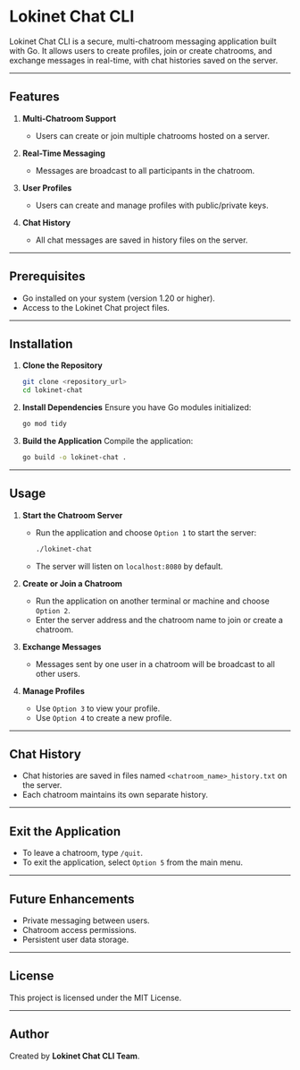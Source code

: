 
# Lokinet Chat CLI

Lokinet Chat CLI is a secure, multi-chatroom messaging application built with Go. It allows users to create profiles, join or create chatrooms, and exchange messages in real-time, with chat histories saved on the server.

---

## Features

1. **Multi-Chatroom Support**
   - Users can create or join multiple chatrooms hosted on a server.

2. **Real-Time Messaging**
   - Messages are broadcast to all participants in the chatroom.

3. **User Profiles**
   - Users can create and manage profiles with public/private keys.

4. **Chat History**
   - All chat messages are saved in history files on the server.

---

## Prerequisites

- Go installed on your system (version 1.20 or higher).
- Access to the Lokinet Chat project files.

---

## Installation

1. **Clone the Repository**
   ```bash
   git clone <repository_url>
   cd lokinet-chat
   ```

2. **Install Dependencies**
   Ensure you have Go modules initialized:
   ```bash
   go mod tidy
   ```

3. **Build the Application**
   Compile the application:
   ```bash
   go build -o lokinet-chat .
   ```

---

## Usage

1. **Start the Chatroom Server**
   - Run the application and choose `Option 1` to start the server:
     ```bash
     ./lokinet-chat
     ```
   - The server will listen on `localhost:8080` by default.

2. **Create or Join a Chatroom**
   - Run the application on another terminal or machine and choose `Option 2`.
   - Enter the server address and the chatroom name to join or create a chatroom.

3. **Exchange Messages**
   - Messages sent by one user in a chatroom will be broadcast to all other users.

4. **Manage Profiles**
   - Use `Option 3` to view your profile.
   - Use `Option 4` to create a new profile.

---

## Chat History

- Chat histories are saved in files named `<chatroom_name>_history.txt` on the server.
- Each chatroom maintains its own separate history.

---

## Exit the Application

- To leave a chatroom, type `/quit`.
- To exit the application, select `Option 5` from the main menu.

---

## Future Enhancements

- Private messaging between users.
- Chatroom access permissions.
- Persistent user data storage.

---

## License

This project is licensed under the MIT License.

---

## Author

Created by **Lokinet Chat CLI Team**.

